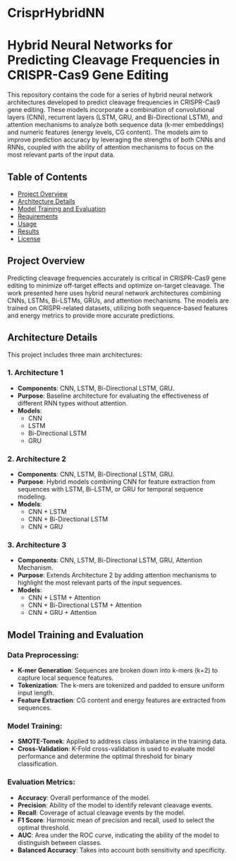 # CrisprHybridNN
# Hybrid Neural Networks for Predicting Cleavage Frequencies in CRISPR-Cas9 Gene Editing

This repository contains the code for a series of hybrid neural network architectures developed to predict cleavage frequencies in CRISPR-Cas9 gene editing. These models incorporate a combination of convolutional layers (CNN), recurrent layers (LSTM, GRU, and Bi-Directional LSTM), and attention mechanisms to analyze both sequence data (k-mer embeddings) and numeric features (energy levels, CG content). The models aim to improve prediction accuracy by leveraging the strengths of both CNNs and RNNs, coupled with the ability of attention mechanisms to focus on the most relevant parts of the input data.

## Table of Contents

- [Project Overview](#project-overview)
- [Architecture Details](#architecture-details)
- [Model Training and Evaluation](#model-training-and-evaluation)
- [Requirements](#requirements)
- [Usage](#usage)
- [Results](#results)
- [License](#license)

## Project Overview

Predicting cleavage frequencies accurately is critical in CRISPR-Cas9 gene editing to minimize off-target effects and optimize on-target cleavage. The work presented here uses hybrid neural network architectures combining CNNs, LSTMs, Bi-LSTMs, GRUs, and attention mechanisms. The models are trained on CRISPR-related datasets, utilizing both sequence-based features and energy metrics to provide more accurate predictions.

## Architecture Details

This project includes three main architectures:

### 1. **Architecture 1** 
   - **Components**: CNN, LSTM, Bi-Directional LSTM, GRU.
   - **Purpose**: Baseline architecture for evaluating the effectiveness of different RNN types without attention.
   - **Models**: 
      - CNN
      - LSTM
      - Bi-Directional LSTM
      - GRU

### 2. **Architecture 2**
   - **Components**: CNN, LSTM, Bi-Directional LSTM, GRU.
   - **Purpose**: Hybrid models combining CNN for feature extraction from sequences with LSTM, Bi-LSTM, or GRU for temporal sequence modeling.
   - **Models**:
      - CNN + LSTM
      - CNN + Bi-Directional LSTM
      - CNN + GRU

### 3. **Architecture 3**
   - **Components**: CNN, LSTM, Bi-Directional LSTM, GRU, Attention Mechanism.
   - **Purpose**: Extends Architecture 2 by adding attention mechanisms to highlight the most relevant parts of the input sequences.
   - **Models**:
      - CNN + LSTM + Attention
      - CNN + Bi-Directional LSTM + Attention
      - CNN + GRU + Attention

## Model Training and Evaluation

### Data Preprocessing:
- **K-mer Generation**: Sequences are broken down into k-mers (k=2) to capture local sequence features.
- **Tokenization**: The k-mers are tokenized and padded to ensure uniform input length.
- **Feature Extraction**: CG content and energy features are extracted from sequences.

### Model Training:
- **SMOTE-Tomek**: Applied to address class imbalance in the training data.
- **Cross-Validation**: K-Fold cross-validation is used to evaluate model performance and determine the optimal threshold for binary classification.

### Evaluation Metrics:
- **Accuracy**: Overall performance of the model.
- **Precision**: Ability of the model to identify relevant cleavage events.
- **Recall**: Coverage of actual cleavage events by the model.
- **F1 Score**: Harmonic mean of precision and recall, used to select the optimal threshold.
- **AUC**: Area under the ROC curve, indicating the ability of the model to distinguish between classes.
- **Balanced Accuracy**: Takes into account both sensitivity and specificity.
